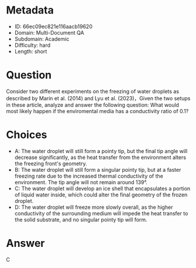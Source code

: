 # Metadata

- ID: 66ec09ec821e116aacb19620
- Domain: Multi-Document QA
- Subdomain: Academic
- Difficulty: hard
- Length: short

# Question

Consider two different experiments on the freezing of water droplets as described by Marín et al. (2014) and Lyu et al. (2023)，Given the two setups in these article, analyze  and answer the following question: What would most likely happen if the enviromental media has a conductivity ratio of 0.1?

# Choices

- A: The water droplet will still form a pointy tip, but the final tip angle will decrease significantly, as the heat transfer from the environment alters the freezing front's geometry.
- B: The water droplet will still form a singular pointy tip, but at a faster freezing rate due to the increased thermal conductivity of the environment. The tip angle will not remain around 139°.
- C: The water droplet will develop an ice shell that encapsulates a portion of liquid water inside, which could alter the final geometry of the frozen droplet.
- D: The water droplet will freeze more slowly overall, as the higher conductivity of the surrounding medium will impede the heat transfer to the solid substrate, and no singular pointy tip will form.

# Answer

C
